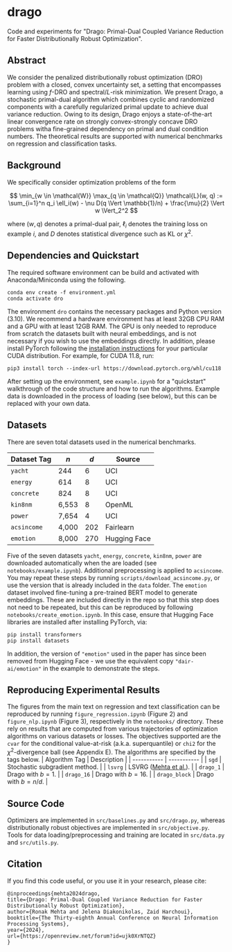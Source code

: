 # drago
Code and experiments for "Drago: Primal-Dual Coupled Variance Reduction for Faster Distributionally Robust Optimization".

## Abstract
We consider the penalized distributionally robust optimization (DRO) problem with a closed, convex uncertainty set, a setting that encompasses learning using $f$-DRO and spectral/$L$-risk minimization. We present Drago, a stochastic primal-dual algorithm which combines cyclic and randomized components with a carefully regularized primal update to achieve dual variance reduction. Owing to its design, Drago enjoys a state-of-the-art linear convergence rate on strongly convex-strongly concave DRO problems witha fine-grained dependency on primal and dual condition numbers. The theoretical results are supported with numerical benchmarks on regression and classification tasks.

## Background

We specifically consider optimization problems of the form

$$
    \min_{w \in \mathcal{W}} \max_{q \in \mathcal{Q}} \mathcal{L}(w, q) := \sum_{i=1}^n q_i \ell_i(w) - \nu D(q \Vert \mathbb{1}/n) + \frac{\mu}{2} \Vert w \Vert_2^2
$$

where $(w, q)$ denotes a primal-dual pair, $\ell_i$ denotes the training loss on example $i$, and $D$ denotes statistical divergence such as KL or $\chi^2$.

## Dependencies and Quickstart

The required software environment can be build and activated with Anaconda/Miniconda using the following.
```
conda env create -f environment.yml
conda activate dro
```
The environment `dro` contains the necessary packages and Python version (3.10). We recommend a hardware environment has at least 32GB CPU RAM and a GPU with at least 12GB RAM. The GPU is only needed to reproduce from scratch the datasets built with neural embeddings, and is not necessary if you wish to use the embeddings directly. In addition, please install PyTorch following the [installation instructions](https://pytorch.org/get-started/locally/) for your particular CUDA distribution. For example, for CUDA 11.8, run:
```
pip3 install torch --index-url https://download.pytorch.org/whl/cu118
```
After setting up the environment, see `example.ipynb` for a "quickstart" walkthrough of the code structure and how to run the algorithms. Example data is downloaded in the process of loading (see below), but this can be replaced with your own data.

## Datasets

There are seven total datasets used in the numerical benchmarks.

| Dataset Tag | $n$ | $d$ | Source |
| ----------- | ----------- | ----------- | ----------- |
| `yacht`     | 244  | 6 | UCI |
| `energy`    | 614  | 8 | UCI |
| `concrete`  | 824  | 8 | UCI |
| `kin8nm`    | 6,553  | 8 | OpenML |
| `power`     | 7,654  | 4 | UCI |
| `acsincome` | 4,000  | 202 | Fairlearn |
| `emotion`   | 8,000  | 270 | Hugging Face |

Five of the seven datasets `yacht`, `energy`, `concrete`, `kin8nm`, `power` are downloaded automatically when the are loaded (see `notebooks/example.ipynb`). Additional preprocessing is applied to `acsincome`. You may repeat these steps by running `scripts/download_acsincome.py`, or use the version that is already included in the `data` folder. The `emotion` dataset involved fine-tuning a pre-trained BERT model to generate embeddings. These are included directly in the repo so that this step does not need to be repeated, but this can be reproduced by following `notebooks/create_emotion.ipynb`. In this case, ensure that Hugging Face libraries are installed after installing PyTorch, via:
```
pip install transformers
pip install datasets
```
In addition, the version of `"emotion"` used in the paper has since been removed from Hugging Face - we use the equivalent copy `"dair-ai/emotion"` in the example to demonstrate the steps.

## Reproducing Experimental Results

The figures from the main text on regression and text classification can be reproduced by running `figure_regression.ipynb` (Figure 2) and `figure_nlp.ipynb` (Figure 3), respectively in the `notebooks/` directory. These rely on results that are computed from various trajectories of optimization algorithms on various datasets or losses. 
The objectives supported are the `cvar` for the conditional value-at-risk (a.k.a. superquantile) or `chi2` for the $\chi^2$-divergence ball (see Appendix E).
The algorithms are specified by the tags below.
| Algorithm Tag      | Description |
| ----------- | ----------- |
| `sgd`         | Stochastic subgradient method.       |
| `lsvrg`       | LSVRG ([Mehta et al.](https://proceedings.mlr.press/v206/mehta23b.html)).     |
| `drago_1`     |  Drago with $b = 1$.    |
| `drago_16`  |  Drago with $b = 16$.     |
| `drago_block` | Drago with $b = n/d$.     |


## Source Code

Optimizers are implemented in `src/baselines.py` and `src/drago.py`, whereas distributionally robust objectives are implemented in `src/objective.py`. Tools for data loading/preprocessing and training are located in `src/data.py` and `src/utils.py`. 

## Citation

If you find this code useful, or you use it in your research, please cite:
```
@inproceedings{mehta2024drago,
title={Drago: Primal-Dual Coupled Variance Reduction for Faster Distributionally Robust Optimization},
author={Ronak Mehta and Jelena Diakonikolas, Zaid Harchoui},
booktitle={The Thirty-eighth Annual Conference on Neural Information Processing Systems},
year={2024},
url={https://openreview.net/forum?id=ujk0XrNTQZ}
}
```



